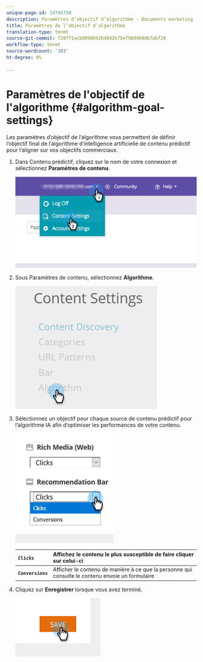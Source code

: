 ```yaml
---
unique-page-id: 14745750
description: Paramètres d’objectif d’algorithme - Documents marketing - Documentation du produit
title: Paramètres de l’objectif d’algorithme
translation-type: tm+mt
source-git-commit: f28ff1acb0090892bdb92b75ef90d489db7abf20
workflow-type: tm+mt
source-wordcount: '103'
ht-degree: 0%

---
```



# Paramètres de l&#39;objectif de l&#39;algorithme {#algorithm-goal-settings}

Les paramètres d’objectif de l’algorithme vous permettent de définir l’objectif final de l’algorithme d’intelligence artificielle de contenu prédictif pour l’aligner sur vos objectifs commerciaux.

1. Dans Contenu prédictif, cliquez sur le nom de votre connexion et sélectionnez **Paramètres de contenu**.

   ![](assets/1.png)

1. Sous Paramètres de contenu, sélectionnez **Algorithme**.

   ![](assets/two-1.png)

1. Sélectionnez un objectif pour chaque source de contenu prédictif pour l’algorithme IA afin d’optimiser les performances de votre contenu.

   ![](assets/three-new.png)

   | **`Clicks`** | Affichez le contenu le plus susceptible de faire cliquer sur celui-ci |
   |---|---|
   | **`Conversions`** | Afficher le contenu de manière à ce que la personne qui consulte le contenu envoie un formulaire |

1. Cliquez sur **Enregistrer** lorsque vous avez terminé.

   ![](assets/four.png)

